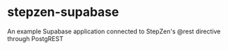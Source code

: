 # stepzen-supabase
An example Supabase application connected to StepZen's @rest directive through PostgREST
